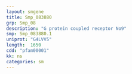 ```yaml
---
layout: smgene
title: Smp_083880
grp: Smp_08
description: "G protein coupled receptor No9"
smp: Smp_083880.1
uniprot: "G4LVV5"
length:  1650
cdd: "pfam00001"
kk: ns
categories: sm
---
```

